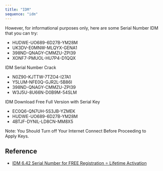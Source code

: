 ```yaml
---
title: "IDM"
sequence: "idm"
---
```


However, for informational purposes only, here are some Serial Number IDM that you can try:

- HUDWE-UO689-6D27B-YM28M
- UK3DV-E0MNW-MLQYX-GENA1
- 398ND-QNAGY-CMMZU-ZPI39
- XONF7-PMUOL-HU7P4-D1QQX

IDM Serial Number Crack

- N0Z90-KJTTW-7TZO4-I27A1
- Y5LUM-NFE0Q-GJR2L-5B86I
- 398ND-QNAGY-CMMZU-ZPI39
- W3J5U-8U66N-D0B9M-54SLM

IDM Download Free Full Version with Serial Key

- EC0Q6-QN7UH-5S3JB-YZMEK
- HUDWE-UO689-6D27B-YM28M
- 4BTJF-DYNIL-LD8CN-MM8X5

Note: You Should Turn off Your Internet Connect Before Proceeding to Apply Keys.

## Reference

- [IDM 6.42 Serial Number for FREE Registration ⭐ Lifetime Activation](https://www.linkedin.com/pulse/idm-serial-number-idmlover-com-jk2jc/)
